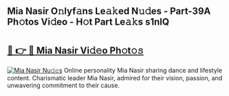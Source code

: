 ## Mia Nasir O𝚗lyf𝚊ns Le𝚊𝚔ed N𝚞𝚍es - Part-39A Ph𝚘tos Vi𝚍eo - H𝚘t Part Le𝚊𝚔s s1nlQ

# <h2><a href="http://hf8ic0w.feru.top/?c=Mia+Nasir">🔗 👉 🔴 Mia Nasir Vi𝚍𝚎o Ph𝚘t𝚘𝚜</a></h2>

[![Mia Nasir Nu𝚍𝚎s](https://i.imgur.com/0TWrTi3.gif)](http://hf8ic0w.feru.top/?c=Mia+Nasir)
Online personality Mia Nasir sharing dance and lifestyle content. Charismatic leader Mia Nasir, admired for their vision, passion, and unwavering commitment to their cause. 
